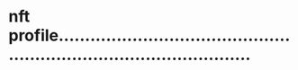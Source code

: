 # nft profile..........................................................................................
